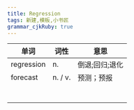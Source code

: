 ```yaml
---
title: Regression
tags: 新建,模板,小书匠
grammar_cjkRuby: true
---
```



| 单词 | 词性 | 意思  |
| ---------- | --- | --- |
| regression | n.  | 倒退;回归;退化 |
| forecast | n. / v.  | 预测；预报 |
|            |     |     |
|            |     |     |
|            |     |     |
|            |     |     |
|            |     |     |
|            |     |     |
|            |     |     |
